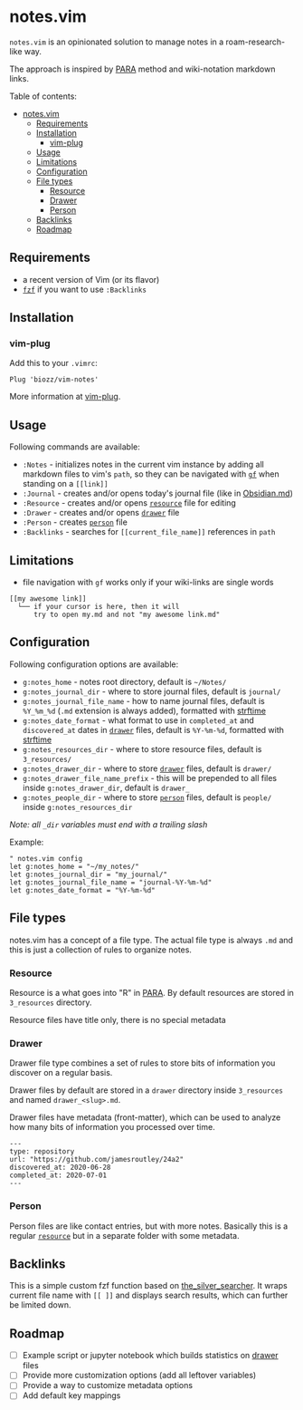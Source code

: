 # notes.vim

`notes.vim` is an opinionated solution to manage notes in a roam-research-like way.

The approach is inspired by [PARA](https://fortelabs.co/blog/para/) method and wiki-notation markdown links.

Table of contents:

- [notes.vim](#notesvim)
  - [Requirements](#requirements)
  - [Installation](#installation)
    - [vim-plug](#vim-plug)
  - [Usage](#usage)
  - [Limitations](#limitations)
  - [Configuration](#configuration)
  - [File types](#file-types)
    - [Resource](#resource)
    - [Drawer](#drawer)
    - [Person](#person)
  - [Backlinks](#backlinks)
  - [Roadmap](#roadmap)

## Requirements

- a recent version of Vim (or its flavor)
- [`fzf`](https://github.com/junegunn/fzf.vim) if you want to use `:Backlinks`

## Installation

### vim-plug

Add this to your `.vimrc`:

```vimscript
Plug 'biozz/vim-notes'
```

More information at [vim-plug](https://github.com/junegunn/vim-plug).

## Usage

Following commands are available:

- `:Notes` - initializes notes in the current vim instance by adding all markdown files to vim's `path`, so they can be navigated with [`gf`](https://vim.fandom.com/wiki/Open_file_under_cursor) when standing on a `[[link]]`
- `:Journal` - creates and/or opens today's journal file (like in [Obsidian.md](https://obsidian.md/))
- `:Resource` - creates and/or opens [`resource`](#resource) file for editing
- `:Drawer` - creates and/or opens [`drawer`](#drawer) file
- `:Person` - creates [`person`](#person) file
- `:Backlinks` - searches for `[[current_file_name]]` references in `path`

## Limitations

- file navigation with `gf` works only if your wiki-links are single words

```
[[my awesome link]]
  └── if your cursor is here, then it will
      try to open my.md and not "my awesome link.md"
```

## Configuration

Following configuration options are available:

- `g:notes_home` - notes root directory, default is `~/Notes/`
- `g:notes_journal_dir` - where to store journal files, default is `journal/`
- `g:notes_journal_file_name` - how to name journal files, default is `%Y_%m_%d` (`.md` extension is always added), formatted with [strftime](https://strftime.org/)
- `g:notes_date_format` - what format to use in `completed_at` and `discovered_at` dates in [`drawer`](#drawer) files, default is `%Y-%m-%d`, formatted with [strftime](https://strftime.org/)
- `g:notes_resources_dir` - where to store resource files, default is `3_resources/`
- `g:notes_drawer_dir` - where to store [`drawer`](#drawer) files, default is `drawer/`
- `g:notes_drawer_file_name_prefix` - this will be prepended to all files inside `g:notes_drawer_dir`, default is `drawer_`
- `g:notes_people_dir` - where to store [`person`](#person) files, default is `people/` inside `g:notes_resources_dir`

_Note: all `_dir` variables must end with a trailing slash_

Example:

```vimscript
" notes.vim config
let g:notes_home = "~/my_notes/"
let g:notes_journal_dir = "my_journal/"
let g:notes_journal_file_name = "journal-%Y-%m-%d"
let g:notes_date_format = "%Y-%m-%d"
```

## File types

notes.vim has a concept of a file type. The actual file type is always `.md` and this is just a collection of rules to organize notes.

### Resource

Resource is a what goes into "R" in [PARA](https://fortelabs.co/blog/para/). By default resources are stored in `3_resources` directory.

Resource files have title only, there is no special metadata

### Drawer

Drawer file type combines a set of rules to store bits of information you discover on a regular basis.

Drawer files by default are stored in a `drawer` directory inside `3_resources` and named `drawer_<slug>.md`.

Drawer files have metadata (front-matter), which can be used to analyze how many bits of information you processed over time.

```
---
type: repository
url: "https://github.com/jamesroutley/24a2"
discovered_at: 2020-06-28
completed_at: 2020-07-01
---
```

### Person

Person files are like contact entries, but with more notes. Basically this is a regular [`resource`](#resource) but in a separate folder with some metadata.

## Backlinks

This is a simple custom fzf function based on [the_silver_searcher](https://github.com/ggreer/the_silver_searcher/). It wraps current file name with `[[ ]]` and displays search results, which can further be limited down.

## Roadmap

- [ ] Example script or jupyter notebook which builds statistics on [drawer](#drawer) files
- [ ] Provide more customization options (add all leftover variables)
- [ ] Provide a way to customize metadata options
- [ ] Add default key mappings
